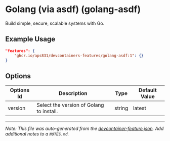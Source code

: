 
# Golang (via asdf) (golang-asdf)

Build simple, secure, scalable systems with Go.

## Example Usage

```json
"features": {
    "ghcr.io/aps831/devcontainers-features/golang-asdf:1": {}
}
```

## Options

| Options Id | Description | Type | Default Value |
|-----|-----|-----|-----|
| version | Select the version of Golang to install. | string | latest |



---

_Note: This file was auto-generated from the [devcontainer-feature.json](devcontainer-feature.json).  Add additional notes to a `NOTES.md`._
